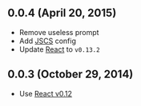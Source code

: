## 0.0.4 (April 20, 2015)

* Remove useless prompt
* Add [JSCS](http://jscs.info/) config
* Update [React](https://github.com/facebook/react) to `v0.13.2`

## 0.0.3 (October 29, 2014)

* Use [React v0.12](http://facebook.github.io/react/blog/2014/10/28/react-v0.12.html)
